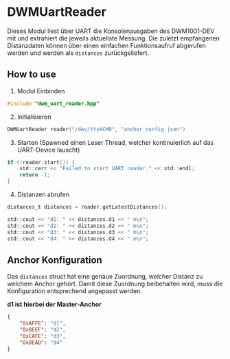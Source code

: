 # DWMUartReader

Dieses Modul liest über UART die Konsolenausgaben des DWM1001-DEV mit und extrahiert die jeweils aktuellste Messung. Die zuletzt empfangenen Distanzdaten können über einen einfachen Funktionsaufruf abgerufen werden und werden als ``distances`` zurückgeliefert.

## How to use

1. Modul Einbinden

```C
#include "dwm_uart_reader.hpp"
```

2. Initialisieren
```C
DWMUartReader reader("/dev/ttyACM0", "anchor_config.json")
```

3. Starten (Spawned einen Leser Thread, welcher kontinuierlich auf das UART-Device lauscht)
```C
if (!reader.start()) {
    std::cerr << "Failed to start UART reader." << std::endl;
    return -1;
}
```

4. Distanzen abrufen
```C
distances_t distances = reader.getLatestDistances();

std::cout << "d1: " << distances.d1 << " m\n";
std::cout << "d2: " << distances.d2 << " m\n";
std::cout << "d3: " << distances.d3 << " m\n";
std::cout << "d4: " << distances.d4 << " m\n";

```

## Anchor Konfiguration
Das ``distances`` struct hat eine genaue Zuordnung, welcher Distanz zu welchem Anchor gehört. Damit diese Zuordnung beibehalten wird, muss die Konfiguration entsprechend angepasst werden.

**d1 ist hierbei der Master-Anchor** 

```JSON
{
    "0xAFFE": "d1",
    "0xBEEF": "d2",
    "0xCAFE": "d3",
    "0xDEAD": "d4"
}
```